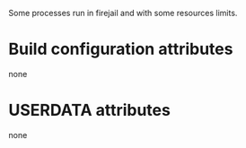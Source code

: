 Some processes run in firejail and with some resources limits.

# Build configuration attributes

none

# USERDATA attributes

none